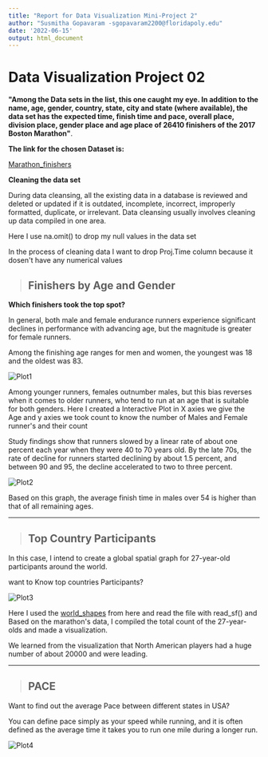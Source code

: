 ```yaml
---
title: "Report for Data Visualization Mini-Project 2"
author: "Susmitha Gopavaram -sgopavaram2200@floridapoly.edu"
date: '2022-06-15'
output: html_document
---
```



# Data Visualization Project 02

**"Among the Data sets in the list, this one caught my eye. In addition to the name, age, gender, country, state, city and state (where available), the data set has the expected time, finish time and pace, overall place, division place, gender place and age place of 26410 finishers of the 2017 Boston Marathon"**.

**The link for the chosen Dataset is:**

[Marathon_finishers](https://github.com/susmithareddy-1996/dataviz_final_project/blob/main/data/marathon_results_2017.csv)

**Cleaning the data set**

During data cleansing, all the existing data in a database is reviewed and deleted or updated if it is outdated, incomplete, incorrect, improperly formatted, duplicate, or irrelevant. Data cleansing usually involves cleaning up data compiled in one area.

Here I use na.omit() to drop my null values in the data set

In the process of cleaning data I want to drop Proj.Time column because it dosen't have any numerical values 

> ## **Finishers by Age and Gender**
 
 **Which finishers took the top spot?**

In general, both male and female endurance runners experience significant declines in performance with advancing age, but the magnitude is greater for female runners.

Among the finishing age ranges for men and women, the youngest was 18 and the oldest was 83.

![Plot1](https://github.com/susmithareddy-1996/dataviz_final_project/blob/main/figures/plot1)

Among younger runners, females outnumber males, but this bias reverses when it comes to older runners, who tend to run at an age that is suitable for both genders. Here I created a Interactive Plot in X axies we give the Age and y axies we took count to know the number of Males and Female runner's and their count

Study findings show that runners slowed by a linear rate of about one percent each year when they were 40 to 70 years old. By the late 70s, the rate of decline for runners started declining by about 1.5 percent, and between 90 and 95, the decline accelerated to two to three percent.

![Plot2](https://github.com/susmithareddy-1996/dataviz_final_project/blob/main/figures/plot2)

Based on this graph, the average finish time in males over 54 is higher than that of all remaining ages.

------------------------

> ## **Top Country Participants**

In this case, I intend to create a global spatial graph for 27-year-old participants around the world. 

want to Know top countries Participants?

![Plot3](https://github.com/susmithareddy-1996/dataviz_final_project/blob/main/figures/plot3.jpg)

Here I used the [world_shapes](https://www.naturalearthdata.com/) from here and read the file with read_sf() and Based on the marathon's data, I compiled the total count of the 27-year-olds and made a visualization.

We learned from the visualization that North American players had a huge number of about 20000 and were leading.

---------------------------------------------------------------


> ## **PACE**


Want to find out the average Pace between different states in USA?

You can define pace simply as your speed while running, and it is often defined as the average time it takes you to run one mile during a longer run.

![Plot4](https://github.com/susmithareddy-1996/dataviz_final_project/blob/main/figures/plot4.jpg)

